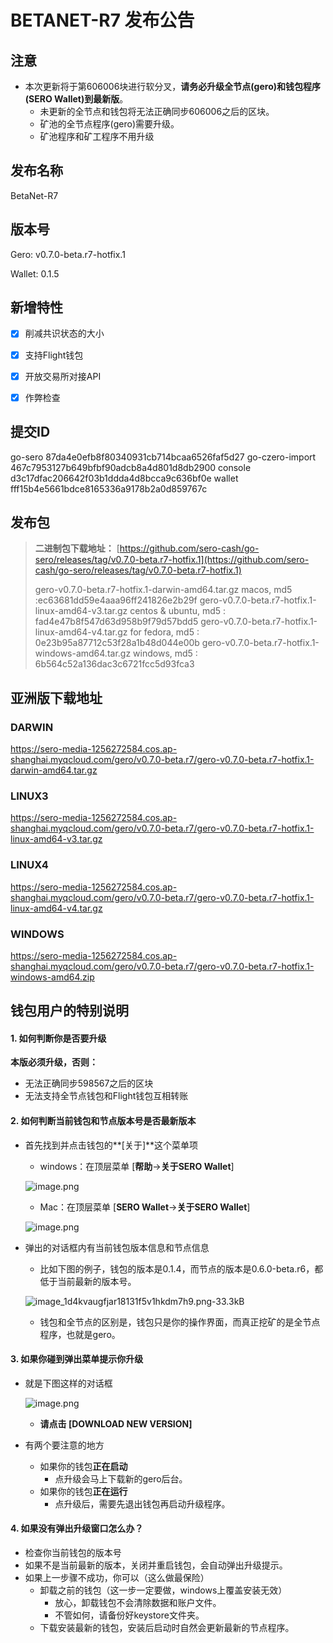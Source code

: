 # BETANET-R7 发布公告



## 注意

- 本次更新将于第606006块进行软分叉，**请务必升级全节点(gero)和钱包程序(SERO Wallet)到最新版**。
  - 未更新的全节点和钱包将无法正确同步606006之后的区块。
  - 矿池的全节点程序(gero)需要升级。
  - 矿池程序和矿工程序不用升级


## 发布名称

BetaNet-R7


## 版本号

Gero: v0.7.0-beta.r7-hotfix.1

Wallet: 0.1.5



## 新增特性

- [x] 削减共识状态的大小
- [x] 支持Flight钱包
- [x] 开放交易所对接API
- [x] 作弊检查



## 提交ID

go-sero      87da4e0efb8f80340931cb714bcaa6526faf5d27
go-czero-import  467c7953127b649bfbf90adcb8a4d801d8db2900
console  d3c17dfac206642f03b1ddda4d8bcca9c636bf0e
wallet  fff15b4e5661bdce8165336a9178b2a0d859767c



## 发布包

> **二进制包下载地址：**
> [https://github.com/sero-cash/go-sero/releases/tag/v0.7.0-beta.r7-hotfix.1](https://github.com/sero-cash/go-sero/releases/tag/v0.7.0-beta.r7-hotfix.1)
>
> gero-v0.7.0-beta.r7-hotfix.1-darwin-amd64.tar.gz  macos,  md5 :ec63681dd59e4aaa96ff241826e2b29f
> gero-v0.7.0-beta.r7-hotfix.1-linux-amd64-v3.tar.gz  centos & ubuntu, md5 : fad4e47b8f547d63d958b9f79d57bdd5
> gero-v0.7.0-beta.r7-hotfix.1-linux-amd64-v4.tar.gz  for fedora, md5 : 0e23b95a87712c53f28a1b48d044e00b
> gero-v0.7.0-beta.r7-hotfix.1-windows-amd64.tar.gz  windows, md5 : 6b564c52a136dac3c6721fcc5d93fca3




## 亚洲版下载地址

### DARWIN

<https://sero-media-1256272584.cos.ap-shanghai.myqcloud.com/gero/v0.7.0-beta.r7/gero-v0.7.0-beta.r7-hotfix.1-darwin-amd64.tar.gz>

### LINUX3

<https://sero-media-1256272584.cos.ap-shanghai.myqcloud.com/gero/v0.7.0-beta.r7/gero-v0.7.0-beta.r7-hotfix.1-linux-amd64-v3.tar.gz>

### LINUX4

<https://sero-media-1256272584.cos.ap-shanghai.myqcloud.com/gero/v0.7.0-beta.r7/gero-v0.7.0-beta.r7-hotfix.1-linux-amd64-v4.tar.gz>

### WINDOWS

<https://sero-media-1256272584.cos.ap-shanghai.myqcloud.com/gero/v0.7.0-beta.r7/gero-v0.7.0-beta.r7-hotfix.1-windows-amd64.zip>





## 钱包用户的特别说明

#### 1. 如何判断你是否要升级

**本版必须升级，否则：**
* 无法正确同步598567之后的区块
* 无法支持全节点钱包和Flight钱包互相转账



#### 2. 如何判断当前钱包和节点版本号是否最新版本

- 首先找到并点击钱包的**[关于]**这个菜单项

  - windows：在顶层菜单 [**帮助**->**关于SERO Wallet**]

  ![image.png](http://sero-media.s3-website-ap-southeast-1.amazonaws.com/images/201904/277023-eb709ef0c8c47af1.png?imageMogr2/auto-orient/strip%7CimageView2/2/w/400)

  - Mac：在顶层菜单 [**SERO Wallet**->**关于SERO Wallet**]

  ![image.png](http://sero-media.s3-website-ap-southeast-1.amazonaws.com/images/201904/277023-8188131215142e1b.png?imageMogr2/auto-orient/strip%7CimageView2/2/w/400)

- 弹出的对话框内有当前钱包版本信息和节点信息

  - 比如下图的例子，钱包的版本是0.1.4，而节点的版本是0.6.0-beta.r6，都低于当前最新的版本号。

  ![image_1d4kvaugfjar18131f5v1hkdm7h9.png-33.3kB](http://static.zybuluo.com/erlenzi-han/69qajk0nmal82z6bpqv5e972/image_1d4kvaugfjar18131f5v1hkdm7h9.png)

  - 钱包和全节点的区别是，钱包只是你的操作界面，而真正挖矿的是全节点程序，也就是gero。



#### 3. 如果你碰到弹出菜单提示你升级

- 就是下图这样的对话框

  ![image.png](http://sero-media.s3-website-ap-southeast-1.amazonaws.com/images/201904/277023-dff2c76a75d2f6e0.png?imageMogr2/auto-orient/strip%7CimageView2/2/w/600)

  - **请点击 [DOWNLOAD NEW VERSION]**

- 有两个要注意的地方
  - 如果你的钱包**正在启动**
    - 点升级会马上下载新的gero后台。
  - 如果你的钱包**正在运行**
    - 点升级后，需要先退出钱包再启动升级程序。



#### 4. 如果没有弹出升级窗口怎么办？

- 检查你当前钱包的版本号
- 如果不是当前最新的版本，关闭并重启钱包，会自动弹出升级提示。
- 如果上一步骤不成功，你可以（这么做最保险）
  - 卸载之前的钱包（这一步一定要做，windows上覆盖安装无效）
    - 放心，卸载钱包不会清除数据和账户文件。
    - 不管如何，请备份好keystore文件夹。
  - 下载安装最新的钱包，安装后启动时自然会更新最新的节点程序。





